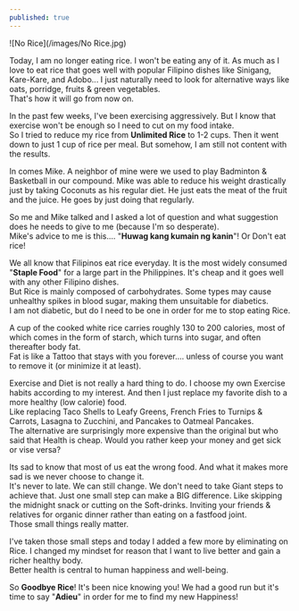 ```yaml
---
published: true
---
```

![No Rice](/images/No Rice.jpg)

Today, I am no longer eating rice. I won't be eating any of it. As much as I love to eat rice that goes well with popular Filipino dishes like Sinigang, Kare-Kare, and Adobo... I just naturally need to look for alternative ways like oats, porridge, fruits & green vegetables.   
That's how it will go from now on.

In the past few weeks, I've been exercising aggressively. But I know that exercise won't be enough so I need to cut on my food intake.   
So I tried to reduce my rice from **Unlimited Rice** to 1-2 cups. Then it went down to just 1 cup of rice per meal. But somehow, I am still not content with the results.

In comes Mike. A neighbor of mine were we used to play Badminton & Basketball in our compound. Mike was able to reduce his weight drastically just by taking Coconuts as his regular diet. He just eats the meat of the fruit and the juice. He goes by just doing that regularly.   

So me and Mike talked and I asked a lot of question and what suggestion does he needs to give to me (because I'm so desperate).   
Mike's advice to me is this.... 
"**Huwag kang kumain ng kanin**"! Or Don't eat rice! 

We all know that Filipinos eat rice everyday. It is the most widely consumed "**Staple Food**" for a large part in the Philippines. It's cheap and it goes well with any other Filipino dishes.   
But Rice is mainly composed of carbohydrates. Some types may cause unhealthy spikes in blood sugar, making them unsuitable for diabetics.   
I am not diabetic, but do I need to be one in order for me to stop eating Rice. 

A cup of the cooked white rice carries roughly 130 to 200 calories, most of which comes in the form of starch, which turns into sugar, and often thereafter body fat.   
Fat is like a Tattoo that stays with you forever.... unless of course you want to remove it (or minimize it at least).

Exercise and Diet is not really a hard thing to do. I choose my own Exercise habits according to my interest. And then I just replace my favorite dish to a more healthy (low calorie) food.   
Like replacing Taco Shells to Leafy Greens, French Fries to Turnips & Carrots, Lasagna to Zucchini, and Pancakes to Oatmeal Pancakes.   
The alternative are surprisingly more expensive than the original but who said that Health is cheap. Would you rather keep your money and get sick or vise versa? 

Its sad to know that most of us eat the wrong food. And what it makes more sad is we never choose to change it.   
It's never to late. We can still change. We don't need to take Giant steps to achieve that. Just one small step can make a BIG difference. Like skipping the midnight snack or cutting on the Soft-drinks. Inviting your friends & relatives for organic dinner rather than eating on a fastfood joint.   
Those small things really matter.

I've taken those small steps and today I added a few more by eliminating on Rice. I changed my mindset for reason that I want to live better and gain a richer healthy body.   
Better health is central to human happiness and well-being.

So **Goodbye Rice**! It's been nice knowing you! We had a good run but it's time to say "**Adieu**" in order for me to find my new Happiness!